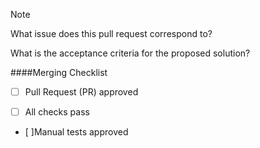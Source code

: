 Note

What issue does this pull request correspond to?

What is the acceptance criteria for the proposed solution?

####Merging Checklist

- [ ] Pull Request (PR) approved

- [ ] All checks pass

- [ ]Manual tests approved
